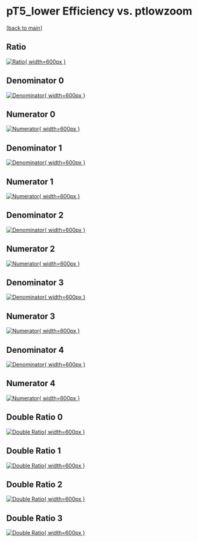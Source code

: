 # pT5_lower Efficiency vs. ptlowzoom

[[back to main](./)]



## Ratio

[![Ratio](../mtv/var/pT5_lower_xtr_211_-1_eff_ptlowzoom.png){ width=600px }](../mtv/var/pT5_lower_xtr_211_-1_eff_ptlowzoom.pdf)

## Denominator 0

[![Denominator](../mtv/den/pT5_lower_xtr_211_-1_eff_ptlowzoom_den0.png){ width=600px }](../mtv/den/pT5_lower_xtr_211_-1_eff_ptlowzoom_den0.pdf)

## Numerator 0

[![Numerator](../mtv/num/pT5_lower_xtr_211_-1_eff_ptlowzoom_num0.png){ width=600px }](../mtv/num/pT5_lower_xtr_211_-1_eff_ptlowzoom_num0.pdf)

## Denominator 1

[![Denominator](../mtv/den/pT5_lower_xtr_211_-1_eff_ptlowzoom_den1.png){ width=600px }](../mtv/den/pT5_lower_xtr_211_-1_eff_ptlowzoom_den1.pdf)

## Numerator 1

[![Numerator](../mtv/num/pT5_lower_xtr_211_-1_eff_ptlowzoom_num1.png){ width=600px }](../mtv/num/pT5_lower_xtr_211_-1_eff_ptlowzoom_num1.pdf)

## Denominator 2

[![Denominator](../mtv/den/pT5_lower_xtr_211_-1_eff_ptlowzoom_den2.png){ width=600px }](../mtv/den/pT5_lower_xtr_211_-1_eff_ptlowzoom_den2.pdf)

## Numerator 2

[![Numerator](../mtv/num/pT5_lower_xtr_211_-1_eff_ptlowzoom_num2.png){ width=600px }](../mtv/num/pT5_lower_xtr_211_-1_eff_ptlowzoom_num2.pdf)

## Denominator 3

[![Denominator](../mtv/den/pT5_lower_xtr_211_-1_eff_ptlowzoom_den3.png){ width=600px }](../mtv/den/pT5_lower_xtr_211_-1_eff_ptlowzoom_den3.pdf)

## Numerator 3

[![Numerator](../mtv/num/pT5_lower_xtr_211_-1_eff_ptlowzoom_num3.png){ width=600px }](../mtv/num/pT5_lower_xtr_211_-1_eff_ptlowzoom_num3.pdf)

## Denominator 4

[![Denominator](../mtv/den/pT5_lower_xtr_211_-1_eff_ptlowzoom_den4.png){ width=600px }](../mtv/den/pT5_lower_xtr_211_-1_eff_ptlowzoom_den4.pdf)

## Numerator 4

[![Numerator](../mtv/num/pT5_lower_xtr_211_-1_eff_ptlowzoom_num4.png){ width=600px }](../mtv/num/pT5_lower_xtr_211_-1_eff_ptlowzoom_num4.pdf)

## Double Ratio 0

[![Double Ratio](../mtv/ratio/pT5_lower_xtr_211_-1_eff_ptlowzoom_ratio0.png){ width=600px }](../mtv/ratio/pT5_lower_xtr_211_-1_eff_ptlowzoom_ratio0.pdf)

## Double Ratio 1

[![Double Ratio](../mtv/ratio/pT5_lower_xtr_211_-1_eff_ptlowzoom_ratio1.png){ width=600px }](../mtv/ratio/pT5_lower_xtr_211_-1_eff_ptlowzoom_ratio1.pdf)

## Double Ratio 2

[![Double Ratio](../mtv/ratio/pT5_lower_xtr_211_-1_eff_ptlowzoom_ratio2.png){ width=600px }](../mtv/ratio/pT5_lower_xtr_211_-1_eff_ptlowzoom_ratio2.pdf)

## Double Ratio 3

[![Double Ratio](../mtv/ratio/pT5_lower_xtr_211_-1_eff_ptlowzoom_ratio3.png){ width=600px }](../mtv/ratio/pT5_lower_xtr_211_-1_eff_ptlowzoom_ratio3.pdf)

